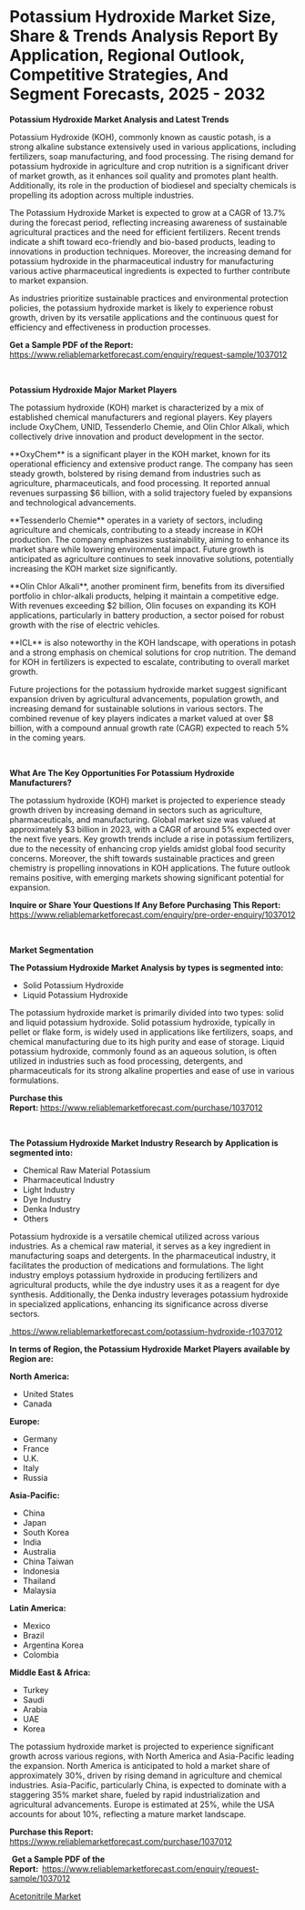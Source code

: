<p><h1>Potassium Hydroxide Market Size, Share & Trends Analysis Report By Application, Regional Outlook, Competitive Strategies, And Segment Forecasts, 2025 - 2032</h1></p><p><strong>Potassium Hydroxide Market Analysis and Latest Trends</strong></p>
<p><p>Potassium Hydroxide (KOH), commonly known as caustic potash, is a strong alkaline substance extensively used in various applications, including fertilizers, soap manufacturing, and food processing. The rising demand for potassium hydroxide in agriculture and crop nutrition is a significant driver of market growth, as it enhances soil quality and promotes plant health. Additionally, its role in the production of biodiesel and specialty chemicals is propelling its adoption across multiple industries.</p><p>The Potassium Hydroxide Market is expected to grow at a CAGR of 13.7% during the forecast period, reflecting increasing awareness of sustainable agricultural practices and the need for efficient fertilizers. Recent trends indicate a shift toward eco-friendly and bio-based products, leading to innovations in production techniques. Moreover, the increasing demand for potassium hydroxide in the pharmaceutical industry for manufacturing various active pharmaceutical ingredients is expected to further contribute to market expansion.</p><p>As industries prioritize sustainable practices and environmental protection policies, the potassium hydroxide market is likely to experience robust growth, driven by its versatile applications and the continuous quest for efficiency and effectiveness in production processes.</p></p>
<p><strong>Get a Sample PDF of the Report:&nbsp;</strong> <a href="https://www.reliablemarketforecast.com/enquiry/request-sample/1037012?utm_campaign=1080&utm_medium=2&utm_source=Github&utm_content=ia&utm_term=01022025&utm_id=potassium-hydroxide">https://www.reliablemarketforecast.com/enquiry/request-sample/1037012</a></p>
<p>&nbsp;</p>
<p><strong>Potassium Hydroxide Major Market Players</strong></p>
<p><p>The potassium hydroxide (KOH) market is characterized by a mix of established chemical manufacturers and regional players. Key players include OxyChem, UNID, Tessenderlo Chemie, and Olin Chlor Alkali, which collectively drive innovation and product development in the sector.</p><p>**OxyChem** is a significant player in the KOH market, known for its operational efficiency and extensive product range. The company has seen steady growth, bolstered by rising demand from industries such as agriculture, pharmaceuticals, and food processing. It reported annual revenues surpassing $6 billion, with a solid trajectory fueled by expansions and technological advancements.</p><p>**Tessenderlo Chemie** operates in a variety of sectors, including agriculture and chemicals, contributing to a steady increase in KOH production. The company emphasizes sustainability, aiming to enhance its market share while lowering environmental impact. Future growth is anticipated as agriculture continues to seek innovative solutions, potentially increasing the KOH market size significantly.</p><p>**Olin Chlor Alkali**, another prominent firm, benefits from its diversified portfolio in chlor-alkali products, helping it maintain a competitive edge. With revenues exceeding $2 billion, Olin focuses on expanding its KOH applications, particularly in battery production, a sector poised for robust growth with the rise of electric vehicles.</p><p>**ICL** is also noteworthy in the KOH landscape, with operations in potash and a strong emphasis on chemical solutions for crop nutrition. The demand for KOH in fertilizers is expected to escalate, contributing to overall market growth.</p><p>Future projections for the potassium hydroxide market suggest significant expansion driven by agricultural advancements, population growth, and increasing demand for sustainable solutions in various sectors. The combined revenue of key players indicates a market valued at over $8 billion, with a compound annual growth rate (CAGR) expected to reach 5% in the coming years.</p></p>
<p>&nbsp;</p>
<p><strong>What Are The Key Opportunities For Potassium Hydroxide Manufacturers?</strong></p>
<p><p>The potassium hydroxide (KOH) market is projected to experience steady growth driven by increasing demand in sectors such as agriculture, pharmaceuticals, and manufacturing. Global market size was valued at approximately $3 billion in 2023, with a CAGR of around 5% expected over the next five years. Key growth trends include a rise in potassium fertilizers, due to the necessity of enhancing crop yields amidst global food security concerns. Moreover, the shift towards sustainable practices and green chemistry is propelling innovations in KOH applications. The future outlook remains positive, with emerging markets showing significant potential for expansion.</p></p>
<p><strong>Inquire or Share Your Questions If Any Before Purchasing This Report:</strong> <a href="https://www.reliablemarketforecast.com/enquiry/pre-order-enquiry/1037012?utm_campaign=1080&utm_medium=2&utm_source=Github&utm_content=ia&utm_term=01022025&utm_id=potassium-hydroxide">https://www.reliablemarketforecast.com/enquiry/pre-order-enquiry/1037012</a></p>
<p>&nbsp;</p>
<p><strong>Market Segmentation</strong></p>
<p><strong>The Potassium Hydroxide Market Analysis by types is segmented into:</strong></p>
<p><ul><li>Solid Potassium Hydroxide</li><li>Liquid Potassium Hydroxide</li></ul></p>
<p><p>The potassium hydroxide market is primarily divided into two types: solid and liquid potassium hydroxide. Solid potassium hydroxide, typically in pellet or flake form, is widely used in applications like fertilizers, soaps, and chemical manufacturing due to its high purity and ease of storage. Liquid potassium hydroxide, commonly found as an aqueous solution, is often utilized in industries such as food processing, detergents, and pharmaceuticals for its strong alkaline properties and ease of use in various formulations.</p></p>
<p><strong>Purchase this Report:&nbsp;</strong><a href="https://www.reliablemarketforecast.com/purchase/1037012?utm_campaign=1080&utm_medium=2&utm_source=Github&utm_content=ia&utm_term=01022025&utm_id=potassium-hydroxide">https://www.reliablemarketforecast.com/purchase/1037012</a></p>
<p>&nbsp;</p>
<p><strong>The Potassium Hydroxide Market Industry Research by Application is segmented into:</strong></p>
<p><ul><li>Chemical Raw Material Potassium</li><li>Pharmaceutical Industry</li><li>Light Industry</li><li>Dye Industry</li><li>Denka Industry</li><li>Others</li></ul></p>
<p><p>Potassium hydroxide is a versatile chemical utilized across various industries. As a chemical raw material, it serves as a key ingredient in manufacturing soaps and detergents. In the pharmaceutical industry, it facilitates the production of medications and formulations. The light industry employs potassium hydroxide in producing fertilizers and agricultural products, while the dye industry uses it as a reagent for dye synthesis. Additionally, the Denka industry leverages potassium hydroxide in specialized applications, enhancing its significance across diverse sectors.</p></p>
<p><a href="https://www.reliablemarketforecast.com/potassium-hydroxide-r1037012?utm_campaign=1080&utm_medium=2&utm_source=Github&utm_content=ia&utm_term=01022025&utm_id=potassium-hydroxide">&nbsp;https://www.reliablemarketforecast.com/potassium-hydroxide-r1037012</a></p>
<p><strong>In terms of Region, the Potassium Hydroxide Market Players available by Region are:</strong></p>
<p>
    <p> <strong> North America: </strong>
        <ul>
            <li>United States</li>
            <li>Canada</li>
        </ul>
        </p> 
    <p> <strong> Europe: </strong>
        <ul>
            <li>Germany</li>
            <li>France</li>
            <li>U.K.</li>
            <li>Italy</li>
            <li>Russia</li>
        </ul>
        </p> 
    <p> <strong> Asia-Pacific: </strong>
        <ul>
            <li>China</li>
            <li>Japan</li>
            <li>South Korea</li>
            <li>India</li>
            <li>Australia</li>
            <li>China Taiwan</li>
            <li>Indonesia</li>
            <li>Thailand</li>
            <li>Malaysia</li>
        </ul>
        </p> 
    <p> <strong> Latin America: </strong>
        <ul>
            <li>Mexico</li>
            <li>Brazil</li>
            <li>Argentina Korea</li>
            <li>Colombia</li>
        </ul>
        </p> 
    <p> <strong> Middle East & Africa: </strong>
        <ul>
            <li>Turkey</li>
            <li>Saudi</li>
            <li>Arabia</li>
            <li>UAE</li>
            <li>Korea</li>
        </ul>
    </p>
    </p>
<p><p>The potassium hydroxide market is projected to experience significant growth across various regions, with North America and Asia-Pacific leading the expansion. North America is anticipated to hold a market share of approximately 30%, driven by rising demand in agriculture and chemical industries. Asia-Pacific, particularly China, is expected to dominate with a staggering 35% market share, fueled by rapid industrialization and agricultural advancements. Europe is estimated at 25%, while the USA accounts for about 10%, reflecting a mature market landscape.</p></p>
<p><strong>Purchase this Report: </strong><a href="https://www.reliablemarketforecast.com/purchase/1037012?utm_campaign=1080&utm_medium=2&utm_source=Github&utm_content=ia&utm_term=01022025&utm_id=potassium-hydroxide">https://www.reliablemarketforecast.com/purchase/1037012</a></p>
<p>&nbsp;<strong>Get a Sample PDF of the Report:&nbsp;&nbsp;</strong><a href="https://www.reliablemarketforecast.com/enquiry/request-sample/1037012?utm_campaign=1080&utm_medium=2&utm_source=Github&utm_content=ia&utm_term=01022025&utm_id=potassium-hydroxide">https://www.reliablemarketforecast.com/enquiry/request-sample/1037012</a></p>
<p><strong></strong></p>
<p><p><a href="https://github.com/gdfhhhj/Market-Research-Report-List-7/blob/main/acetonitrile-market.md?utm_campaign=1080&utm_medium=2&utm_source=Github&utm_content=ia&utm_term=01022025&utm_id=potassium-hydroxide">Acetonitrile Market</a></p></p>